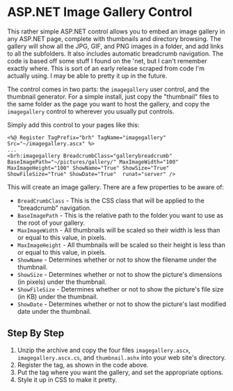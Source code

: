 # ASP.NET Image Gallery Control

This rather simple ASP.NET control allows you to embed an image gallery in any ASP.NET page, complete with thumbnails and directory browsing. The gallery will show all the JPG, GIF, and PNG images in a folder, and add links to all the subfolders. It also includes automatic breadcrumb navigation. The code is based off some stuff I found on the 'net, but I can't remember exactly where. This is sort of an early release scraped from code I'm actually using. I may be able to pretty it up in the future.

The control comes in two parts: the `imagegallery` user control, and the thumbnail generator. For a simple install, just copy the "thumbnail" files to the same folder as the page you want to host the gallery, and copy the `imagegallery` control to wherever you usually put controls.

Simply add this control to your pages like this:

```aspnet
<%@ Register TagPrefix="brh" TagName="imagegallery" Src="~/imagegallery.ascx" %>
...
<brh:imagegallery BreadcrumbClass="gallerybreadcrumb" BaseImagePath="~/pictures/gallery/" MaxImageWidth="100" MaxImageHeight="100" ShowName="True" ShowSize="True" ShowFileSize="True" ShowDate="True"  runat="server" />
```

This will create an image gallery. There are a few properties to be aware of:

* `BreadCrumbClass` - This is the CSS class that will be applied to the "breadcrumb" navigation.
* `BaseImagePath` - This is the relative path to the folder you want to use as the root of your gallery.
* `MaxImageWidth` - All thumbnails will be scaled so their width is less than or equal to this value, in pixels.
* `MaxImageHeight` - All thumbnails will be scaled so their height is less than or equal to this value, in pixels.
* `ShowName` - Determines whether or not to show the filename under the thumbnail.
* `ShowSize` - Determines whether or not to show the picture's dimensions (in pixels) under the thumbnail.
* `ShowFileSize` - Determines whether or not to show the picture's file size (in KB) under the thumbnail.
* `ShowDate` - Determines whether or not to show the picture's last modified date under the thumbnail.

## Step By Step

1. Unzip the archive and copy the four files `imagegallery.ascx`, `imagegallery.ascx.cs`, and `thumbnail.ashx` into your web site's directory.
2. Register the tag, as shown in the code above.
3. Put the tag where you want the gallery, and set the appropriate options.
4. Style it up in CSS to make it pretty.